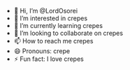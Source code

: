 - 👋 Hi, I’m @LordOsorei
- 👀 I’m interested in crepes
- 🌱 I’m currently learning crepes
- 💞️ I’m looking to collaborate on crepes
- 📫 How to reach me crepes
- 😄 Pronouns: crepe
- ⚡ Fun fact: I love crepes

<!---
LordOsorei/LordOsorei is a ✨ special ✨ repository because its `README.md` (this file) appears on your GitHub profile.
You can click the Preview link to take a look at your changes.
--->
